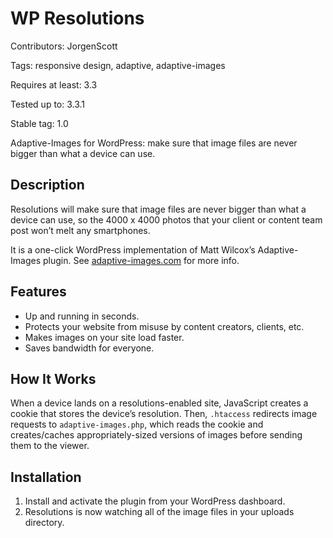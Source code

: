 # WP Resolutions #

Contributors: JorgenScott

Tags: responsive design, adaptive, adaptive-images

Requires at least: 3.3

Tested up to: 3.3.1

Stable tag: 1.0

Adaptive-Images for WordPress: make sure that image files are never bigger than what a device can use.

## Description ##

Resolutions will make sure that image files are never bigger than what a device can use, so the 4000 x 4000 photos that your client or content team post won’t melt any smartphones.

It is a one-click WordPress implementation of Matt Wilcox’s Adaptive-Images plugin. See [adaptive-images.com](http://adaptive-images.com) for more info.

## Features ##

* Up and running in seconds.
* Protects your website from misuse by content creators, clients, etc.
* Makes images on your site load faster.
* Saves bandwidth for everyone.

## How It Works ##
When a device lands on a resolutions-enabled site, JavaScript creates a cookie that stores the device’s resolution. Then, `.htaccess` redirects image requests to `adaptive-images.php`, which reads the cookie and creates/caches appropriately-sized versions of images before sending them to the viewer.

## Installation ##

1. Install and activate the plugin from your WordPress dashboard.
2. Resolutions is now watching all of the image files in your uploads directory.
